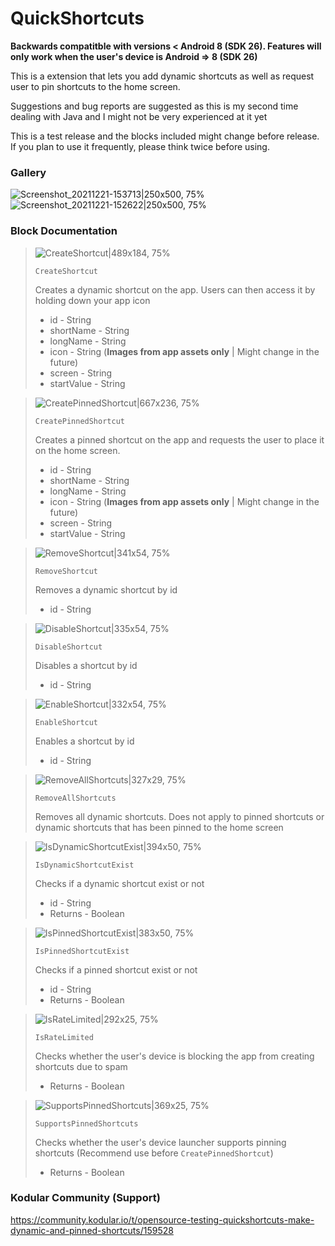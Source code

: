 # QuickShortcuts
**Backwards compatitble with versions < Android 8 (SDK 26). Features will only work when the user's device is Android => 8 (SDK 26)**

This is a extension that lets you add dynamic shortcuts as well as request user to pin shortcuts to the home screen.

Suggestions and bug reports are suggested as this is my second time dealing with Java and I might not be very experienced at it yet

This is a test release and the blocks included might change before release. If you plan to use it frequently, please think twice before using.

### Gallery
![Screenshot_20211221-153713|250x500, 75%](upload://189EVvYGqgecd39mmET55b1jscT.png) ![Screenshot_20211221-152622|250x500, 75%](upload://6atl0m1uQk4pynJlzGliQ3O3Ket.png)

### Block Documentation

> ![CreateShortcut|489x184, 75%](upload://e7Bf3aGffd9j7N9TQ96lezO6F2W.png)
>
>`CreateShortcut`
>
>Creates a dynamic shortcut on the app. Users can then access it by holding down your app icon
>
>- id - String
>- shortName - String
>- longName - String
>- icon - String (**Images from app assets only** | Might change in the future)
>- screen - String
>- startValue - String

> ![CreatePinnedShortcut|667x236, 75%](upload://bRpJrkvFArAVaieCyRetXM8DXwv.png)
>
>`CreatePinnedShortcut`
>
>Creates a pinned shortcut on the app and requests the user to place it on the home screen.
>
>- id - String
>- shortName - String
>- longName - String
>- icon - String (**Images from app assets only** | Might change in the future)
>- screen - String
>- startValue - String

> ![RemoveShortcut|341x54, 75%](upload://eEV1EyyZhXq7jEbQB7ok6GhIC4I.png)
>
>`RemoveShortcut`
>
>Removes a dynamic shortcut by id
>
>- id - String

> ![DisableShortcut|335x54, 75%](upload://yvBaIem6kJ8tygrtjOCebsYgXpO.png)
>
>`DisableShortcut`
>
>Disables a shortcut by id
>
>- id - String

> ![EnableShortcut|332x54, 75%](upload://2db752ncXBN5wtLovPdjyfYqXMq.png)
>
>`EnableShortcut`
>
>Enables a shortcut by id
>
>- id - String

> ![RemoveAllShortcuts|327x29, 75%](upload://3Fj0DlSnybsiz24jIm2XvAdyGfL.png)
>
>`RemoveAllShortcuts`
>
>Removes all dynamic shortcuts. Does not apply to pinned shortcuts or dynamic shortcuts that has been pinned to the home screen

> ![IsDynamicShortcutExist|394x50, 75%](upload://nFcO2JGf3k4rs54I6wDNtBFNUod.png)
>
>`IsDynamicShortcutExist`
>
>Checks if a dynamic shortcut exist or not
>
>- id - String
>- Returns - Boolean

> ![IsPinnedShortcutExist|383x50, 75%](upload://9Dhv7AAWKZ1VjVj4CfWhNQtXDXn.png)
>
>`IsPinnedShortcutExist`
>
>Checks if a pinned shortcut exist or not
>
>- id - String
>- Returns - Boolean

> ![IsRateLimited|292x25, 75%](upload://A1JTjemWYu0MNEhzNk1MHu45oNY.png)
>
>`IsRateLimited`
>
>Checks whether the user's device is blocking the app from creating shortcuts due to spam
>
>- Returns - Boolean

> ![SupportsPinnedShortcuts|369x25, 75%](upload://z1b2KBbr3CPMb0ERKSVnXaXyq11.png)
>
>`SupportsPinnedShortcuts`
>
>Checks whether the user's device launcher supports pinning shortcuts (Recommend use before `CreatePinnedShortcut`)
>
>- Returns - Boolean

### Kodular Community (Support)
https://community.kodular.io/t/opensource-testing-quickshortcuts-make-dynamic-and-pinned-shortcuts/159528
